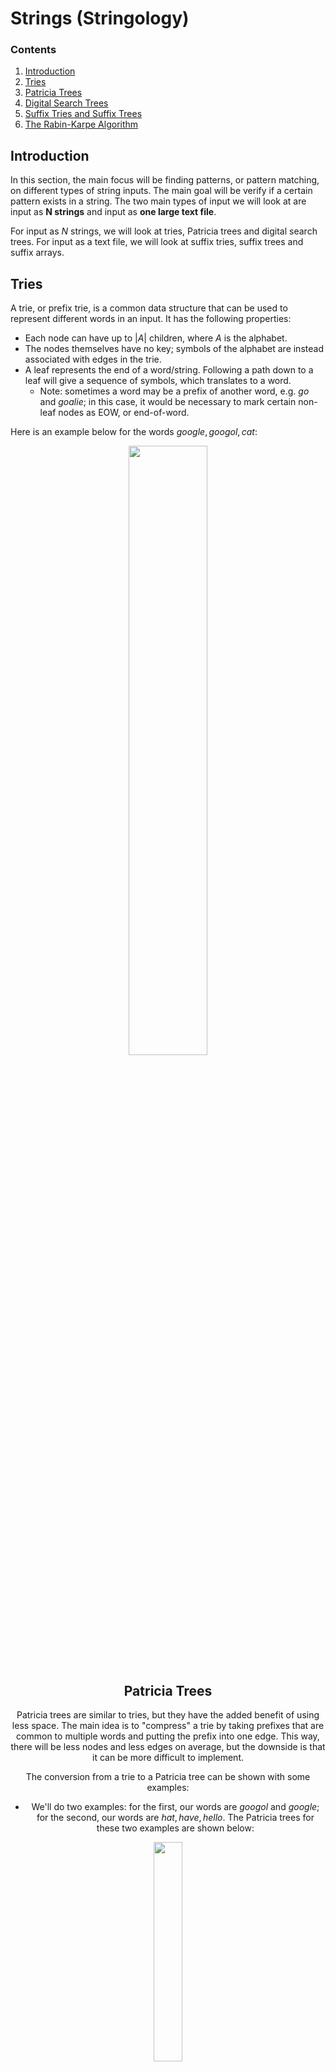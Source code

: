 # Strings (Stringology)

### Contents

1. [Introduction](#introduction)
2. [Tries](#tries)
3. [Patricia Trees](#patricia-trees)
4. [Digital Search Trees](#digital-search-trees)
5. [Suffix Tries and Suffix Trees](#suffix-tries-and-suffix-trees)
6. [The Rabin-Karpe Algorithm](#the-rabin-karpe-algorithm)

## Introduction

In this section, the main focus will be finding patterns, or pattern matching, on different types of string inputs. The main goal will be verify if a certain pattern exists in a string. The two main types of input we will look at are input as **N strings** and input as **one large text file**.

For input as $N​$ strings, we will look at tries, Patricia trees and digital search trees. For input as a text file, we will look at suffix tries, suffix trees and suffix arrays.

## Tries

A trie, or prefix trie, is a common data structure that can be used to represent different words in an input. It has the following properties:

* Each node can have up to $|A|$ children, where $A$ is the alphabet.
* The nodes themselves have no key; symbols of the alphabet are instead associated with edges in the trie.
* A leaf represents the end of a word/string. Following a path down to a leaf will give a sequence of symbols, which translates to a word. 
  * Note: sometimes a word may be a prefix of another word, e.g. $go$ and $goalie$; in this case, it would be necessary to mark certain non-leaf nodes as EOW, or end-of-word.

Here is an example below for the words $google, googol, cat​$:

<center><img src="./images/9_trie-example.jpg" style="width:50%"/><center/> 

## Patricia Trees

Patricia trees are similar to tries, but they have the added benefit of using less space. The main idea is to "compress" a trie by taking prefixes that are common to multiple words and putting the prefix into one edge. This way, there will be less nodes and less edges on average, but the downside is that it can be more difficult to implement. 

The conversion from a trie to a Patricia tree can be shown with some examples:

* We'll do two examples: for the first, our words are $googol$ and $google$; for the second, our words are $hat, have, hello​$. The Patricia trees for these two examples are shown below:

<center><img src="./images/9_patricia-tree-1.jpg" style="width:30%"/><center/> 

<center><img src="./images/9_patricia-tree-2.jpg" style="width:70%"/><center/> 

In a Patricia tree, the number of nodes is $\leq 2n-1$, where $n$ is the number of input words/strings.

> **Proof:**
>
> We know that the number of leaves will be $n​$, since each leaf corresponds to the end of a word. We also know that $N = n + n_1 + n_2 … + n_k​$. However, we can observe that there will be no nodes with one child after the Patricia tree compression; hence $N = n + n_2 … + n_k​$.
>
> We know that $|E| = N-1 = n_1 + 2n_2 … + kn_k​$ in a tree, so:
>
> $|E| = N-1 = 2n_2 + 3n_3… + kn_k​$ 
>
> $2n_2 + 3n_3… + kn_k \geq 2(n_2 + n_3 … + n_k) = 2(N - n)​$ 
>
> This gives us:
>
> $N-1 \geq 2(N - n) = 2N - 2n$
>
> $2n - 1 \geq N​$
>
> Hence the number of nodes $N$ is $\leq 2n-1$.

An exception to this rule can occur if the root has only one child, or if the nodes are ranked. However, in this case we still have $N \leq 2n$.

## Digital Search Trees

Digital Search Trees (DSTs) here are the same ones as mentioned in the previous section on compression. In this case, though, we'll have $N$ binary strings that we want to insert into the DST. As in the Huffman tree, left edges represent a $0$ bit and right edges represent a $1$ bit. The main idea is that each node represents a word, and each node should be inserted into the first available node position.

> Note: the edges in a DST do not necessarily have to represent $0$ and $1$ bits; they can also represent letters (as seen in the previous section with Lempel-Ziv) or any arbitrary symbols.

To find this position for a new string, start at the root of the tree at do the following:

* If there are no nodes in the tree, then the string becomes the root of the DST.
* If there are already nodes in the DST, then start at the first bit of the string. If it is a $0$, go down the left edge from the root; if it is a $1​$, go down the right edge. Then, move on to the next bit in the string.
* Repeat this until an empty spot is reached. This is where the new string should be inserted. 

[This](http://cseweb.ucsd.edu/~kube/cls/100/Lectures/lec15/lec15-4.html) page has a nice example that shows how a DST is constructed step-by-step. The number of nodes in a DST will be equal to the number of input strings. 

## Suffix Tries and Suffix Trees

We will now begin to look at data structures that are more useful when the input is one large text file instead of multiple strings. Suppose our input file is $T$; we then have characters $T[1], T[2]…,T[n]$ in the file, where $n$ is a huge number. We also define a pattern $P$, which has characters $P[1], P[2]…,P[m]​$.

There are two approaches to seeing if the pattern $P$ exists in $T$. The first approach involves preprocessing the data, and the second approach involves pattern matching, i.e. no preprocessing. 

For a suffix trie, we store all $n$ suffixes, i.e. $T[1..n], T[2..n],$ etc. Additionally, we do not need to store the strings themselves, since we can just store integers that tell us where the suffix begins in $T​$. This makes suffix tries space efficient. It is also possible to construct a suffix trie in linear time, though this requires a complex implementation. 

Here is an example of a suffix trie for the word $banana​$:

<center><img src="./images/9_suffix-trie.jpg" style="width:70%"/><center/> 

> Note: the suffixes are $banana*, anana*, nana*, ana*, na*, a*,$ and $*$. The asterisk denotes a terminating character. 

To convert a suffix trie to a suffix tree, we simply compress it in the same way as a Patricia tree. The suffix trie from above, when compressed, turns into:

<center><img src="./images/9_suffix-tree.jpg" style="width:60%"/><center/>

Suffix trees are useful since they can be used to find all suffixes that contain a pattern $P​$, among other useful operations. Creating a suffix tree is an example of **preprocessing** the input data, which is often expensive but only needs to be done once (assuming the data does not change). This has the benefit of making searches for a pattern take time $O(m)​$ instead of $O(n)​$, where $m​$ is the length of the pattern and $m << n​$. Other methods which don't do preprocessing take time $O(n)​$ to check if a pattern exists.

Another data structure related to suffix trees is the **suffix array**, which contains all of the suffixes in lexicographical (alphabetical) order. Each slot in the array stores an integer that points to the start of the suffix in $T​$. This data structure enables searching for a suffix efficiently with binary search.

## The Rabin-Karpe Algorithm

The previous three data structures we saw all involved preprocessing the input data. However, it is also possible to search for a pattern "on-the-fly," which is what tools like grep do. 

The naive way of finding a pattern in a string involves the so-called sliding window approach. The idea is to start at $T[1]​$ and compare, character-by-character, every character from there to $T[m]​$ with the characters at the same indices in $P​$. If every character matches, then the pattern is found. Otherwise, $P​$ is shifted over by one and the process repeats. While this approach works, it takes time $O(n \cdotp m)​$, which is slow. 

The Rabin-Karpe algorithm for pattern matching gives us a technique that can see if a pattern exists in $O(n)​$ time, on average. It uses the sliding window technique, but with a clever trick to get a much faster runtime. The algorithm is explained below:

* Rabin-Karpe makes use of a **hash function**, which computes a hashed value for a given set of input characters, i.e. `hash(P[1], P[2]..., P[m])` or simply `hash(Pattern)`. An example hash function could be:

  $(\sum_1^m P[i]) \text{ mod } p$, for some $p$

  > Note: we assume all values returned by the hash function are equally likely.

* This hash function is then used on the input string as well. The algorithm hashes subsequences of length $m$ from the input string and then compares this to the hashed value of $P$. If they are not the same, then we know for sure that that subsequence does not match $P​$. However, if the hashed values *are* the same (potential match), then it is likely *but not guaranteed* that we have found a true match. We must compare the two strings character-by-character to see if they are indeed the same.

* If we compute hashed values from scratch for every subsequence of $T​$, then the Rabin-Karpe algorithm is no faster than the naive sliding window approach. This is where the trick comes in:

  * Suppose we have the hashed value from `hash(T[i], T[i+1]...,T[i+m])`. Instead of computing `hash(T[i+1], T[i+2]...,T[i+m+1])`, we can get that same value by doing:

    `hash(T[i+1]...,T[i+m+1]) = hash(T[i]...,T[i+m]) - hash(T[i]) + hash(T[i+m+1]) `

    Essentially, when we shift our window over by one slot, one character will no longer be in the window and one character will enter the window from the right. All of the other $m-2​$ characters are still in the new window, so it would be inefficient to recompute their sum. Instead, we simply subtract the hashed value of the removed character and add the hashed value of the new character. This means computing new hashes for $T​$ takes $O(1)​$ time per hash, and $O(n)​$ time overall.

* The algorithm can degrade to worse than $O(n)$ time if there are many partial matches that do not lead to a true match, since each check takes $O(m)$ time. However, with a good hash function it is unlikely that a partial match will not be a true match, so the algorithm is safely $O(n)$ on average. 

The pseudocode is below:

```java
func rabinKarpe(T, P) {
		// Compute the hashed value of the pattern
  	pHash = hash(P)
  
  	// Compute the hash of the first m characters of T
  	tHash = hash(T[1..m])
  
  	for i = 1 to n-m {
   			if (tHash = pHash) { // Potential match
    				pIndex = 1
    				matchFound = true
    	
      			for j = i to j+m {
      					// Not a true match
        				if (P[pIndex] != T[j]) {
                  	matchFound = false
                    break
                }
        				pIndex++
     				}
      			if (matchFound) return i // Return index of pattern in T
    		}
    
    		// Update value of tHash
    		tHash = tHash - tHash(T[i]) + tHash(T[i+m+1])
  	}
  	return -1 // Pattern not found in T
}
```